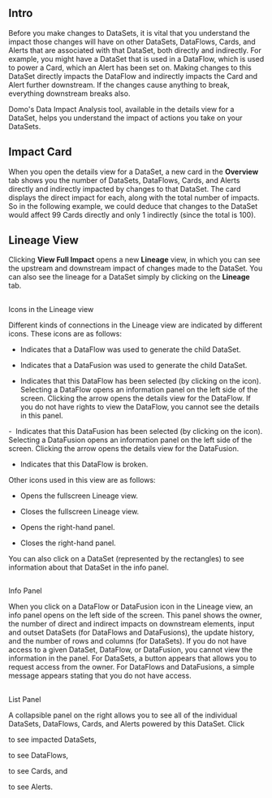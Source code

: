

Intro
-------

Before you make changes to DataSets, it is vital that you understand the impact those changes will have on other DataSets, DataFlows, Cards, and Alerts that are associated with that DataSet, both directly and indirectly. For example, you might have a DataSet that is used in a DataFlow, which is used to power a Card, which an Alert has been set on. Making changes to this DataSet directly impacts the DataFlow and indirectly impacts the Card and Alert further downstream. If the changes cause anything to break, everything downstream breaks also.


 Domo's Data Impact Analysis tool, available in the details view for a DataSet, helps you understand the impact of actions you take on your DataSets.


 Impact Card
-------------

When you open the details view for a DataSet, a new card in the
 **Overview**
 tab shows you the number of DataSets, DataFlows, Cards, and Alerts directly and indirectly impacted by changes to that DataSet. The card displays the direct impact for each, along with the total number of impacts. So in the following example, we could deduce that changes to the DataSet would affect 99 Cards directly and only 1 indirectly (since the total is 100).

Lineage View
--------------

Clicking
 ****View Full Impact****
 opens a new
 ****Lineage****
 view, in which you can see the upstream and downstream impact of changes made to the DataSet. You can also see the lineage for a DataSet simply by clicking on the
 **Lineage**
 tab.

##
 Icons in the Lineage view

Different kinds of connections in the Lineage view are indicated by different icons. These icons are as follows:

- Indicates that a DataFlow was used to generate the child DataSet.

- Indicates that a DataFusion was used to generate the child DataSet.

- Indicates that this DataFlow has been selected (by clicking on the icon). Selecting a DataFlow opens an information panel on the left side of the screen. Clicking the arrow opens the details view for the DataFlow. If you do not have rights to view the DataFlow, you cannot see the details in this panel.

-  Indicates that this DataFusion has been selected (by clicking on the icon). Selecting a DataFusion opens an information panel on the left side of the screen. Clicking the arrow opens the details view for the DataFusion.

- Indicates that this DataFlow is broken.


 Other icons used in this view are as follows:

- Opens the fullscreen Lineage view.

- Closes the fullscreen Lineage view.

- Opens the right-hand panel.

- Closes the right-hand panel.


 You can also click on a DataSet (represented by the rectangles) to see information about that DataSet in the info panel.

##
 Info Panel

When you click on a DataFlow or DataFusion icon in the Lineage view, an info panel opens on the left side of the screen. This panel shows the owner, the number of direct and indirect impacts on downstream elements, input and outset DataSets (for DataFlows and DataFusions), the update history, and the number of rows and columns (for DataSets). If you do not have access to a given DataSet, DataFlow, or DataFusion, you cannot view the information in the panel. For DataSets, a button appears that allows you to request access from the owner. For DataFlows and DataFusions, a simple message appears stating that you do not have access.

##
 List Panel

A collapsible panel on the right allows you to see all of the individual DataSets, DataFlows, Cards, and Alerts powered by this DataSet. Click

to see impacted DataSets,

to see DataFlows,

to see Cards, and

to see Alerts.


